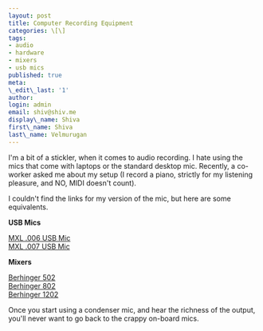 ```yaml
---
layout: post
title: Computer Recording Equipment
categories: \[\]
tags:
- audio
- hardware
- mixers
- usb mics
published: true
meta:
\_edit\_last: '1'
author:
login: admin
email: shiv@shiv.me
display\_name: Shiva
first\_name: Shiva
last\_name: Velmurugan
---
```


I'm a bit of a stickler, when it comes to audio recording. I hate using the mics that come with laptops or the standard desktop mic. Recently, a co-worker asked me about my setup (I record a piano, strictly for my listening pleasure, and NO, MIDI doesn't count).

I couldn't find the links for my version of the mic, but here are some equivalents.

**USB Mics**

[MXL .006 USB Mic][0]  
[MXL .007 USB Mic][1]

**Mixers**

[Berhinger 502][2]  
[Berhinger 802][3]  
[Berhinger 1202][4]

Once you start using a condenser mic, and hear the richness of the output, you'll never want to go back to the crappy on-board mics.


[0]: http://www.samedaymusic.com/mc--2677101/product--MSEMXLUSB "MXL .006 USB Mic"
[1]: http://www.samedaymusic.com/mc--2677101/product--MXLUSB007
[2]: http://www.samedaymusic.com/mc--2677101/product--BEHXENTX502
[3]: http://www.samedaymusic.com/mc--2677101/product--BEHXENTX802
[4]: http://www.samedaymusic.com/mc--2677101/product--BEHXENYX1202